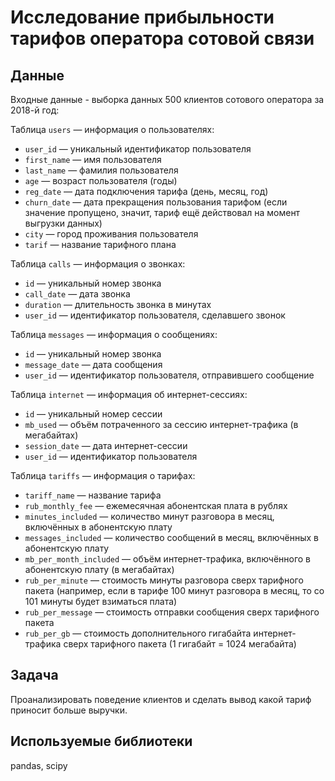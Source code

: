 # Исследование прибыльности тарифов оператора сотовой связи
## Данные
Входные данные - выборка данных 500 клиентов сотового оператора за 2018-й год:

Таблица `users` — информация о пользователях:  
  * `user_id` — уникальный идентификатор пользователя  
  * `first_name` — имя пользователя  
  * `last_name` — фамилия пользователя  
  * `age` — возраст пользователя (годы)  
  * `reg_date` — дата подключения тарифа (день, месяц, год)  
  * `churn_date` — дата прекращения пользования тарифом (если значение пропущено, значит, тариф ещё действовал на момент выгрузки данных)  
  * `city` — город проживания пользователя  
  * `tarif` — название тарифного плана  

Таблица `calls` — информация о звонках:  
  * `id` — уникальный номер звонка  
  * `call_date` — дата звонка  
  * `duration` — длительность звонка в минутах  
  * `user_id` — идентификатор пользователя, сделавшего звонок  

Таблица `messages` — информация о сообщениях:  
  * `id` — уникальный номер звонка  
  * `message_date` — дата сообщения  
  * `user_id` — идентификатор пользователя, отправившего сообщение  

Таблица `internet` — информация об интернет-сессиях:  
  * `id` — уникальный номер сессии  
  * `mb_used` — объём потраченного за сессию интернет-трафика (в мегабайтах)  
  * `session_date` — дата интернет-сессии  
  * `user_id` — идентификатор пользователя  

Таблица `tariffs` — информация о тарифах:  
  * `tariff_name` — название тарифа  
  * `rub_monthly_fee` — ежемесячная абонентская плата в рублях  
  * `minutes_included` — количество минут разговора в месяц, включённых в абонентскую плату  
  * `messages_included` — количество сообщений в месяц, включённых в абонентскую плату  
  * `mb_per_month_included` — объём интернет-трафика, включённого в абонентскую плату (в мегабайтах)  
  * `rub_per_minute` — стоимость минуты разговора сверх тарифного пакета (например, если в тарифе 100 минут разговора в месяц, то со 101 минуты будет взиматься плата)  
  * `rub_per_message` — стоимость отправки сообщения сверх тарифного пакета  
  * `rub_per_gb` — стоимость дополнительного гигабайта интернет-трафика сверх тарифного пакета (1 гигабайт = 1024 мегабайта)

## Задача
Проанализировать поведение клиентов и сделать вывод какой тариф приносит больше выручки.

## Используемые библиотеки
pandas, scipy

